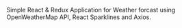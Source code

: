 Simple React & Redux Application for Weather forcast using OpenWeatherMap API, React Sparklines and Axios.
